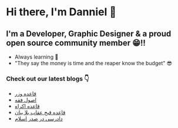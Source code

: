 # Hi there, I'm Danniel 👋 

## I'm a Developer, Graphic Designer & a proud open source community member 😁!!

- Always learning 🧐
- "They say the money is time and the reaper know the budget" 😎

### Check out our latest blogs 👇

<!-- BLOG-POST-LIST:START -->
- [قاعده وزر](https://hesabraslaw.com/blog/%D9%82%D8%A7%D8%B9%D8%AF%D9%87-%D9%88%D8%B2%D8%B1/)
- [اصول فقه](https://hesabraslaw.com/blog/%D8%A7%D8%B5%D9%88%D9%84_%D9%81%D9%82%D9%87/)
- [قاعده اکراه](https://hesabraslaw.com/blog/%D9%82%D8%A7%D8%B9%D8%AF%D9%87-%D8%A7%DA%A9%D8%B1%D8%A7%D9%87/)
- [قاعده قبح عقاب بلا بیان](https://hesabraslaw.com/blog/%D9%82%D8%A7%D8%B9%D8%AF%D9%87-%D9%82%D8%A8%D8%AD-%D8%B9%D9%82%D8%A7%D8%A8-%D8%A8%D9%84%D8%A7-%D8%A8%DB%8C%D8%A7%D9%86/)
- [دادرسی در  صدر اسلام](https://hesabraslaw.com/blog/%D8%AF%D8%A7%D8%AF%D8%B1%D8%B3%DB%8C-%D8%AF%D8%B1-%D8%B5%D8%AF%D8%B1-%D8%A7%D8%B3%D9%84%D8%A7%D9%85/)
<!-- BLOG-POST-LIST:END -->
